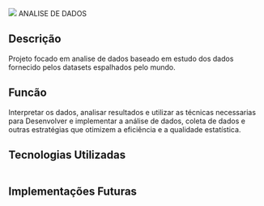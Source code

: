 ![](https://github.com/tiagojti/Analise_de_Dados/blob/main/Imagens/image1.ico) ANALISE DE DADOS

## Descrição
Projeto focado em analise de dados baseado em estudo dos dados fornecido pelos datasets espalhados pelo mundo.

## Funcão

Interpretar os dados, analisar resultados e utilizar as técnicas necessarias para Desenvolver e implementar a análise de dados, coleta de dados e outras estratégias que otimizem a eficiência e a qualidade estatística.

## Tecnologias Utilizadas
![]()
## Implementações Futuras

